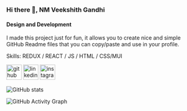 ### Hi there 👋, NM Veekshith Gandhi
#### Design and Development
I made this project just for fun, it allows you to create nice and simple GitHub Readme files that you can copy/paste and use in your profile.

Skills: REDUX / REACT / JS / HTML / CSS/MUI



[<img src='https://cdn.jsdelivr.net/npm/simple-icons@3.0.1/icons/github.svg' alt='github' height='40'>](https://github.com/veekshith-gandhi)  [<img src='https://cdn.jsdelivr.net/npm/simple-icons@3.0.1/icons/linkedin.svg' alt='linkedin' height='40'>](https://www.linkedin.com/in/veekshith-gandhi/)  [<img src='https://cdn.jsdelivr.net/npm/simple-icons@3.0.1/icons/instagram.svg' alt='instagram' height='40'>](https://www.instagram.com/veekshith_gandhi/)  

![GitHub stats](https://github-readme-stats.vercel.app/api?username=veekshith-gandhi&show_icons=true)  

![GitHub Activity Graph](https://activity-graph.herokuapp.com/graph?username=veekshith-gandhi)  

